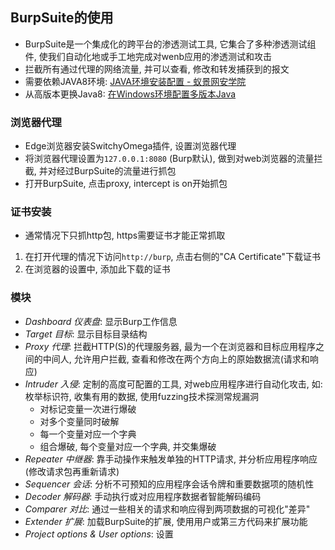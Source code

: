 ## BurpSuite的使用
- BurpSuite是一个集成化的跨平台的渗透测试工具, 它集合了多种渗透测试组件, 使我们自动化地或手工地完成对wenb应用的渗透测试和攻击
- 拦截所有通过代理的网络流量, 并可以查看, 修改和转发捕获到的报文
- 需要依赖JAVA8环境: [JAVA环境安装配置 - 蚁景网安学院](https://edu.hetianlab.com/post/6)
- 从高版本更换Java8: [在Windows环境配置多版本Java](https://blog.csdn.net/weixin_44072270/article/details/117897967)

### 浏览器代理
- Edge浏览器安装SwitchyOmega插件, 设置浏览器代理
- 将浏览器代理设置为`127.0.0.1:8080` (Burp默认), 做到对web浏览器的流量拦截, 并对经过BurpSuite的流量进行抓包
- 打开BurpSuite, 点击proxy, intercept is on开始抓包

### 证书安装
- 通常情况下只抓http包, https需要证书才能正常抓取
1. 在打开代理的情况下访问`http://burp`, 点击右侧的"CA Certificate"下载证书
2. 在浏览器的设置中, 添加此下载的证书

### 模块
- *Dashboard 仪表盘*: 显示Burp工作信息
- *Target 目标*: 显示目标目录结构
- *Proxy 代理*: 拦截HTTP(S)的代理服务器, 最为一个在浏览器和目标应用程序之间的中间人, 允许用户拦截, 查看和修改在两个方向上的原始数据流(请求和响应)
- *Intruder 入侵*: 定制的高度可配置的工具, 对web应用程序进行自动化攻击, 如: 枚举标识符, 收集有用的数据, 使用fuzzing技术探测常规漏洞
	- 对标记变量一次进行爆破
	- 对多个变量同时破解
	- 每一个变量对应一个字典
	- 组合爆破, 每个变量对应一个字典, 并交集爆破
- *Repeater 中继器*: 靠手动操作来触发单独的HTTP请求, 并分析应用程序响应 (修改请求包再重新请求)
- *Sequencer 会话*: 分析不可预知的应用程序会话令牌和重要数据项的随机性
- *Decoder 解码器*: 手动执行或对应用程序数据者智能解码编码
- *Comparer 对比*: 通过一些相关的请求和响应得到两项数据的可视化"差异"
- *Extender 扩展*: 加载BurpSuite的扩展, 使用用户或第三方代码来扩展功能
- *Project options & User options*: 设置
